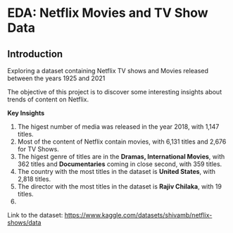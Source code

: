 # EDA: Netflix Movies and TV Show Data

## Introduction
Exploring a dataset containing Netflix TV shows and Movies released between the years 1925 and 2021

The objective of this project is to discover some interesting insights about trends of content on Netflix.

**Key Insights**

1. The higest number of media was released in the year 2018, with 1,147 titles.
2. Most of the content of Netflix contain movies, with 6,131 titles and 2,676 for TV Shows.
3. The higest genre of titles are in the **Dramas, International Movies**, with 362 titles and **Documentaries** coming in close second, with 359 titles.
4. The country with the most titles in the dataset is **United States**, with 2,818 titles.
5. The director with the most titles in the dataset is **Rajiv Chilaka**, with 19 titles.
6. 

Link to the dataset: https://www.kaggle.com/datasets/shivamb/netflix-shows/data
